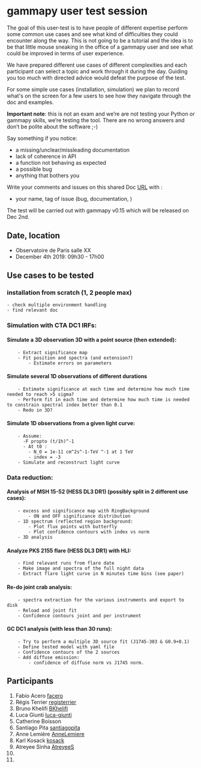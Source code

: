 # gammapy user test session

The goal of this user-test is to have people of different expertise perform some common use cases and see what kind of difficulties they could encounter along the way. This is not going to be a tutorial and the idea is to be that little mouse sneaking in the office of a gammapy user and see what could be improved in terms of user experience.

We have prepared different use cases of different complexities and each participant can select a topic and work through it during the day. Guiding you too much with directed advice would defeat the purpose of the test.

For some simple use cases (installation, simulation) we plan to record what's on the screen for a few users to see how they navigate through the doc and examples.

**Important note**: this is not an exam and we’re are not testing your Python or gammapy skills, we’re testing the tool.
There are no wrong answers and don’t be polite about the software  ;-) 

Say something if you notice:
- a missing/unclear/missleading documentation
- lack of coherence in API
- a function not behaving as expected
- a possible bug
- anything that bothers you


Write your comments and issues on this shared Doc [URL](https://docs.google.com/document/d/1tA0Xz64RviKKfJZZp0GLovb3TrFLgoCFR3U7KGgBsaI/edit?usp=sharing) with :
- your name, tag of issue (bug, documentation, )

The test will be carried out with gammapy v0.15 which will be released on Dec 2nd.

## Date, location

- Observatoire de Paris salle XX
- December 4th 2019: 09h30 - 17h00

## Use cases to be tested

### installation from scratch (1, 2 people max)
    - check multiple environment handling 
    - find relevant doc 

### Simulation with CTA DC1 IRFs:
   
#### Simulate a 3D observation 3D with a point source (then extended):
        - Extract significance map
        - Fit position and spectra (and extension?) 
            - Estimate errors on parameters

#### Simulate several 1D observations of different durations
        - Estimate significance at each time and determine how much time needed to reach >5 sigma?
        - Perform fit in each time and determine how much time is needed to constrain spectral index better than 0.1
        - Redo in 3D?
#### Simulate 1D observations from a given light curve:
        - Assume:
          -F propto (t/1h)^-1
          - At t0 :
            - N_O = 1e-11 cm^2s^-1-TeV ^-1 at 1 TeV 
            - index = -3
        - Simulate and reconstruct light curve

### Data reduction:

#### Analysis of MSH 15-52 (HESS DL3 DR1) (possibly split in 2 different use cases):
        - excess and significance map with RingBackground
            - ON and OFF significance distribution
        - 1D spectrum (reflected region background:
            - Plot flux points with butterfly
            - Plot confidence contours with index vs norm
        - 3D analysis
     
#### Analyze PKS 2155 flare (HESS DL3 DR1) with HLI:
        - Find relevant runs from flare date
        - Make image and spectra of the full night data 
        - Extract flare light curve in N minutes time bins (see paper)

#### Re-do joint crab analysis:
        - spectra extraction for the various instruments and export to disk
        - Reload and joint fit
        - Confidence contours joint and per instrument 
    
#### GC DC1  analysis (with less than 30 runs):
        - Try to perform a multiple 3D source fit (J1745-303 & G0.9+0.1)
        - Define tested model with yaml file
        - Confidence contours of the 2 sources 
        - Add diffuse emission:
            - confidence of diffuse norm vs J1745 norm.


## Participants
 1. Fabio Acero [facero](https://github.com/facero)
 2. Régis Terrier [registerrier](https://github.com/registerrier)
 3. Bruno Khelifi [BKhelifi](https://github.com/bkhelifi)
 4. Luca Giunti [luca-giunti](https://github.com/luca-giunti)
 5. Catherine Boisson 
 6. Santiago Pita [santiagopita](https://github.com/santiagopita)
 7. Anne Lemière [AnneLemiere](https://github.com/AnneLemiere)
 8. Karl Kosack [kosack](https://github.com/kosack)
 9. Atreyee Sinha [AtreyeeS](https://github.com/AtreyeeS)
 10.
 11.
 
